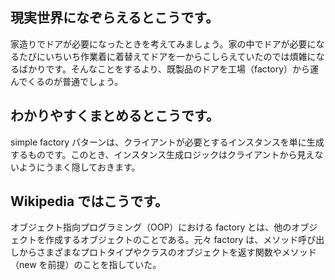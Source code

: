 ## 現実世界になぞらえるとこうです。

家造りでドアが必要になったときを考えてみましょう。家の中でドアが必要になるたびにいちいち作業着に着替えてドアを一からこしらえていたのでは煩雑になるばかりです。そんなことをするより、既製品のドアを工場（factory）から運んでくるのが普通でしょう。

## わかりやすくまとめるとこうです。

simple factory パターンは、クライアントが必要とするインスタンスを単に生成するものです。このとき、インスタンス生成ロジックはクライアントから見えないようにうまく隠しておきます。

## Wikipedia ではこうです。

オブジェクト指向プログラミング（OOP）における factory とは、他のオブジェクトを作成するオブジェクトのことである。元々 factory は、メソッド呼び出しからさまざまなプロトタイプやクラスのオブジェクトを返す関数やメソッド（new を前提）のことを指していた。
